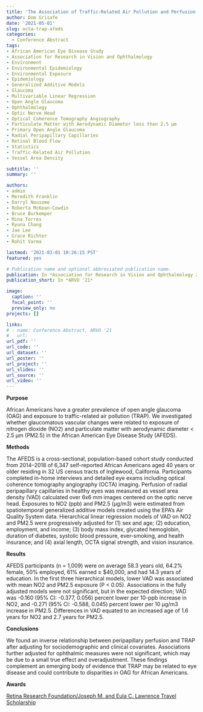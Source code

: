 ```yaml
---
title: 'The Association of Traffic-Related Air Pollution and Perfusion of the Peripapillary Retina in African Americans'
author: Dom Grisafe
date: '2021-05-01'
slug: octa-trap-afeds
categories:
  - Conference Abstract
tags:
- African American Eye Disease Study
- Association for Research in Vision and Ophthalmology
- Environment
- Environmental Epidemiology
- Environmental Exposure
- Epidemiology
- Generalized Additive Models
- Glaucoma
- Multivariable Linear Regression
- Open Angle Glaucoma
- Ophthalmology
- Optic Nerve Head
- Optical Coherence Tomography Angiography
- Particulate Matter with Aerodynamic Diameter less than 2.5 µm
- Primary Open Angle Glaucoma
- Radial Peripapillary Capillaries
- Retinal Blood Flow
- Statistics
- Traffic-Related Air Pollution
- Vessel Area Density

subtitle: ''
summary: ''

authors:
- admin
- Meredith Franklin
- Darryl Nousome
- Roberta McKean-Cowdin
- Bruce Burkemper
- Mina Torres
- Ryuna Chang
- Jae Lee
- Grace Richter
- Rohit Varma

lastmod: '2021-03-01 10:26:15 PST'
featured: yes

# Publication name and optional abbreviated publication name.
publication: In *Association for Research in Vision and Ophthalmology 2021 Annual Meeting*
publication_short: In *ARVO '21*

image:
  caption: ''
  focal_point: ''
  preview_only: no
projects: []

links:
# - name: Conference Abstract, ARVO '21
#   url: 
url_pdf: ''
url_code: ''
url_dataset: ''
url_poster: ''
url_project: ''
url_slides: ''
url_source: ''
url_video: ''
---
```


**Purpose**  

African Americans have a greater prevalence of open angle glaucoma (OAG) and exposure to traffic-related air pollution (TRAP). We investigated whether glaucomatous vascular changes were related to exposure of nitrogen dioxide (NO2) and particulate matter with aerodynamic diameter < 2.5 µm (PM2.5) in the African American Eye Disease Study (AFEDS).
 
**Methods**  

The AFEDS is a cross-sectional, population-based cohort study conducted from 2014–2018 of 6,347 self-reported African Americans aged 40 years or older residing in 32 US census tracts of Inglewood, California. Participants completed in-home interviews and detailed eye exams including optical coherence tomography angiography (OCTA) imaging. Perfusion of radial peripapillary capillaries in healthy eyes was measured as vessel area density (VAD) calculated over 6x6 mm images centered on the optic nerve head. Exposures to NO2 (ppb) and PM2.5 (µg/m3) were estimated from spatiotemporal generalized additive models created using the EPA’s Air Quality System data. Hierarchical linear regression models of VAD on NO2 and PM2.5 were progressively adjusted for (1) sex and age; (2) education, employment, and income; (3) body mass index, glycated hemoglobin, duration of diabetes, systolic blood pressure, ever-smoking, and health insurance; and (4) axial length, OCTA signal strength, and vision insurance.

**Results**  

AFEDS participants (n = 1,009) were on average 58.3 years old, 64.2% female, 50% employed, 61% earned ≥ $40,000, and had 14.3 years of education. In the first three hierarchical models, lower VAD was associated with mean NO2 and PM2.5 exposure (P < 0.05). Associations in the fully adjusted models were not significant, but in the expected direction; VAD was -0.160 (95% CI: -0.377, 0.056) percent lower per 10-ppb increase in NO2, and -0.271 (95% CI: -0.588, 0.045) percent lower per 10 µg/m3 increase in PM2.5. Differences in VAD equated to an increased age of 1.6 years for NO2 and 2.7 years for PM2.5.

**Conclusions**  

We found an inverse relationship between peripapillary perfusion and TRAP after adjusting for sociodemographic and clinical covariates. Associations further adjusted for ophthalmic measures were not significant, which may be due to a small true effect and overadjustment. These findings complement an emerging body of evidence that TRAP may be related to eye disease and could contribute to disparities in OAG for African Americans.

**Awards**

[Retina Research Foundation/Joseph M. and Eula C. Lawrence Travel Scholarship](https://retinaresearchfnd.org/research-programs/research-initiatives/lawrence-arvo/)
